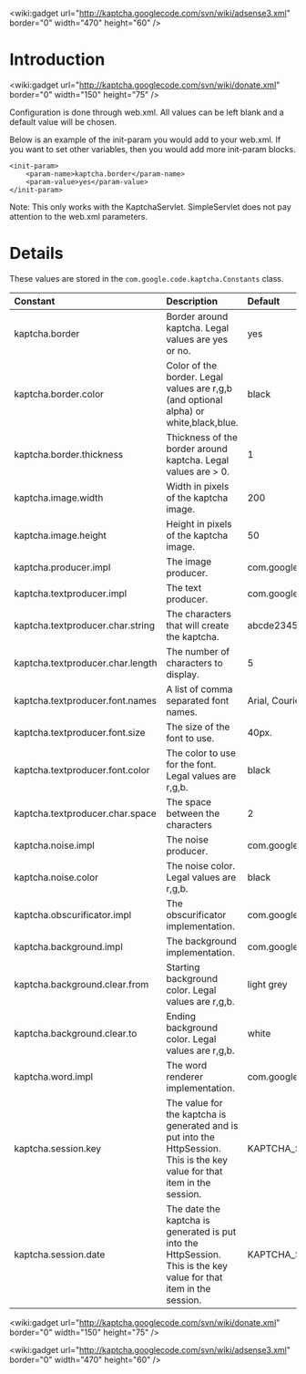 &lt;wiki:gadget url="http://kaptcha.googlecode.com/svn/wiki/adsense3.xml" border="0" width="470" height="60" /&gt;

# Introduction #

&lt;wiki:gadget url="http://kaptcha.googlecode.com/svn/wiki/donate.xml" border="0" width="150" height="75" /&gt;

Configuration is done through web.xml. All values can be left blank and a default value will be chosen.

Below is an example of the init-param you would add to your web.xml. If you want to set other variables, then you would add more init-param blocks.

```
<init-param>
    <param-name>kaptcha.border</param-name>
    <param-value>yes</param-value>
</init-param>
```

Note: This only works with the KaptchaServlet. SimpleServlet does not pay attention to the web.xml parameters.

# Details #

These values are stored in the `com.google.code.kaptcha.Constants` class.

| **Constant** | **Description** | **Default** |
|:-------------|:----------------|:------------|
| kaptcha.border | Border around kaptcha. Legal values are yes or no. | yes |
| kaptcha.border.color | Color of the border. Legal values are r,g,b (and optional alpha) or white,black,blue. | black |
| kaptcha.border.thickness | Thickness of the border around kaptcha. Legal values are > 0. | 1 |
| kaptcha.image.width | Width in pixels of the kaptcha image. | 200 |
| kaptcha.image.height | Height in pixels of the kaptcha image. | 50 |
| kaptcha.producer.impl | The image producer. | com.google.code.kaptcha.impl.DefaultKaptcha |
| kaptcha.textproducer.impl | The text producer. | com.google.code.kaptcha.text.impl.DefaultTextCreator |
| kaptcha.textproducer.char.string | The characters that will create the kaptcha. | abcde2345678gfynmnpwx |
| kaptcha.textproducer.char.length | The number of characters to display. | 5 |
| kaptcha.textproducer.font.names | A list of comma separated font names. | Arial, Courier |
| kaptcha.textproducer.font.size | The size of the font to use. | 40px. |
| kaptcha.textproducer.font.color | The color to use for the font. Legal values are r,g,b. | black |
| kaptcha.textproducer.char.space | The space between the characters | 2 |
| kaptcha.noise.impl | The noise producer. | com.google.code.kaptcha.impl.DefaultNoise |
| kaptcha.noise.color | The noise color. Legal values are r,g,b. | black |
| kaptcha.obscurificator.impl | The obscurificator implementation. | com.google.code.kaptcha.impl.WaterRipple |
| kaptcha.background.impl | The background implementation. | com.google.code.kaptcha.impl.DefaultBackground |
| kaptcha.background.clear.from | Starting background color. Legal values are r,g,b. | light grey |
| kaptcha.background.clear.to | Ending background color. Legal values are r,g,b. | white |
| kaptcha.word.impl | The word renderer implementation. | com.google.code.kaptcha.text.impl.DefaultWordRenderer |
| kaptcha.session.key | The value for the kaptcha is generated and is put into the HttpSession. This is the key value for that item in the session. | KAPTCHA\_SESSION\_KEY |
| kaptcha.session.date | The date the kaptcha is generated is put into the HttpSession. This is the key value for that item in the session. | KAPTCHA\_SESSION\_DATE |

&lt;wiki:gadget url="http://kaptcha.googlecode.com/svn/wiki/donate.xml" border="0" width="150" height="75" /&gt;

&lt;wiki:gadget url="http://kaptcha.googlecode.com/svn/wiki/adsense3.xml" border="0" width="470" height="60" /&gt;